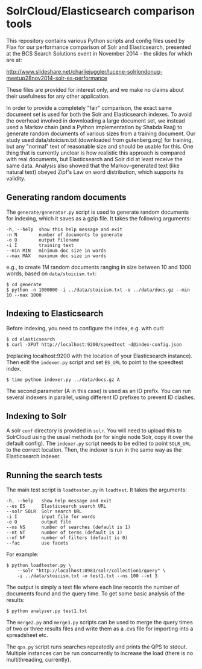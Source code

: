 SolrCloud/Elasticsearch comparison tools
========================================
This repository contains various Python scripts and config files used by Flax for our
performance comparison of Solr and Elasticsearch, presented at the BCS Search Solutions 
event in November 2014 - the slides for which are at:

http://www.slideshare.net/charliejuggler/lucene-solrlondonug-meetup28nov2014-solr-es-performance

These files are provided for interest only, and we make no claims about their usefulness 
for any other application.

In order to provide a completely "fair" comparison, the exact same document set is used 
for both the Solr and Elasticsearch indexes. To avoid the overhead involved in downloading
a large document set, we instead used a Markov chain (and a Python implementation by 
Shabda Raaj) to generate random documents of various sizes from a training document.
Our study used data/stoicism.txt (downloaded from gutenberg.org) for training, but any
"normal" text of reasonable size and should be usable for this. One thing that is currently
unclear is how realistic this approach is compared with real documents, but Elasticsearch
and Solr did at least receive the same data. Analysis also showed that the Markov-generated 
text (like natural text) obeyed Zipf's Law on word distribution, which supports its 
validity.

Generating random documents
---------------------------
The `generate/generator.py` script is used to generate random documents for indexing,
which it saves as a gzip file. It takes the following arguments:

    -h, --help  show this help message and exit
    -n N        number of documents to generate
    -o O        output filename
    -i I        training text
    --min MIN   minimum doc size in words
    --max MAX   maximum doc size in words

e.g., to create 1M random documents ranging in size between 10 and 1000 words, based on
`data/stoicism.txt`:

    $ cd generate
    $ python -n 1000000 -i ../data/stoicism.txt -o ../data/docs.gz --min 10 --max 1000

Indexing to Elasticsearch
-------------------------
Before indexing, you need to configure the index, e.g. with curl:

    $ cd elasticsearch
    $ curl -XPUT http://localhost:9200/speedtest -d@index-config.json

(replacing localhost:9200 with the location of your Elasticsearch instance). Then edit the
`indexer.py` script and set `ES_URL` to point to the speedtest index. 

    $ time python indexer.py ../data/docs.gz A

The second parameter (A in this case) is used as an ID prefix. You can run several indexers
in parallel, using different ID prefixes to prevent ID clashes.

Indexing to Solr
----------------
A solr `conf` directory is provided in `solr`. You will need to upload this to SolrCloud 
using the usual methods (or for single node Solr, copy it over the default config). The
`indexer.py` script needs to be edited to point `SOLR_URL` to the correct location. Then,
the indexer is run in the same way as the Elasticsearch indexer.

Running the search tests
------------------------
The main test script is `loadtester.py` in `loadtest`. It takes the arguments:

    -h, --help   show help message and exit
    --es ES      Elasticsearch search URL
    --solr SOLR  Solr search URL
    -i I         input file for words
    -o O         output file
    --ns NS      number of searches (default is 1)
    --nt NT      number of terms (default is 1)
    --nf NF      number of filters (default is 0)
    --fac        use facets

For example:

    $ python loadtester.py \
        --solr "http://localhost:8983/solr/collection1/query" \
        -i ../data/stoicism.txt -o test1.txt --ns 100 --nt 3

The output is simply a text file where each line records the number of documents found
and the query time. To get some basic analysis of the results:

    $ python analyser.py test1.txt
    
The `merge2.py` and `merge3.py` scripts can be used to merge the query times of two or 
three results files and write them as a .cvs file for importing into a spreadsheet etc.

The `qps.py` script runs searches repeatedly and prints the QPS to stdout. Multiple 
instances can be run concurrently to increase the load (there is no multithreading,
currently).




